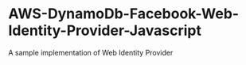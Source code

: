 # AWS-DynamoDb-Facebook-Web-Identity-Provider-Javascript
A sample implementation of Web Identity Provider
